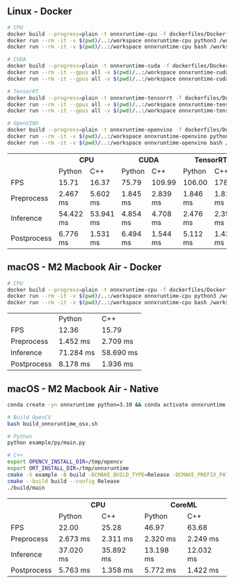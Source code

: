 ## Linux - Docker
```bash
# CPU
docker build --progress=plain -t onnxruntime-cpu -f dockerfiles/Dockerfile.cpu .
docker run --rm -it -v $(pwd)/..:/workspace onnxruntime-cpu python3 /workspace/ONNXRuntime/example/py/main.py
docker run --rm -it -v $(pwd)/..:/workspace onnxruntime-cpu bash /workspace/ONNXRuntime/example/run.sh

# CUDA
docker build --progress=plain -t onnxruntime-cuda -f dockerfiles/Dockerfile.cuda .
docker run --rm -it --gpus all -v $(pwd)/..:/workspace onnxruntime-cuda python3 /workspace/ONNXRuntime/example/py/main.py
docker run --rm -it --gpus all -v $(pwd)/..:/workspace onnxruntime-cuda bash /workspace/ONNXRuntime/example/run.sh

# TensorRT
docker build --progress=plain -t onnxruntime-tensorrt -f dockerfiles/Dockerfile.tensorrt .
docker run --rm -it --gpus all -v $(pwd)/..:/workspace onnxruntime-tensorrt python3 /workspace/ONNXRuntime/example/py/main.py
docker run --rm -it --gpus all -v $(pwd)/..:/workspace onnxruntime-tensorrt bash /workspace/ONNXRuntime/example/run.sh

# OpenVINO
docker build --progress=plain -t onnxruntime-openvino -f dockerfiles/Dockerfile.openvino .
docker run --rm -it -v $(pwd)/..:/workspace onnxruntime-openvino python3 /workspace/ONNXRuntime/example/py/main.py
docker run --rm -it -v $(pwd)/..:/workspace onnxruntime-openvino bash /workspace/ONNXRuntime/example/run.sh
```

<table>
  <tr>
    <th></th>
    <th colspan="2">CPU</th>
    <th colspan="2">CUDA</th>
    <th colspan="2">TensorRT</th>
    <th colspan="2">OpenVINO</th>
  </tr>
  <tr>
    <td ></td>
    <td>Python</td>
    <td>C++</td>
    <td>Python</td>
    <td>C++</td>
    <td>Python</td>
    <td>C++</td>
    <td>Python</td>
    <td>C++</td>
  </tr>
  <tr>
    <td>FPS</td>
    <td>15.71</td>
    <td>16.37</td>
    <td>75.79</td>
    <td>109.99</td>
    <td>106.00</td>
    <td>178.39</td>
    <td>17.80</td>
    <td>19.46</td>
  </tr>
  <tr>
    <td>Preprocess</td>
    <td>2.467 ms</td>
    <td>5.602 ms</td>
    <td>1.845 ms</td>
    <td>2.839 ms</td>
    <td>1.846 ms</td>
    <td>1.813 ms</td>
    <td>1.980 ms</td>
    <td>2.387 ms</td>
  </tr>
  <tr>
    <td>Inference</td>
    <td>54.422 ms</td>
    <td>53.941 ms</td>
    <td>4.854 ms</td>
    <td>4.708 ms</td>
    <td>2.476 ms</td>
    <td>2.354 ms</td>
    <td>47.239 ms</td>
    <td>47.385 ms</td>
  </tr>
  <tr>
    <td>Postprocess</td>
    <td>6.776 ms</td>
    <td>1.531 ms</td>
    <td>6.494 ms</td>
    <td>1.544 ms</td>
    <td>5.112 ms</td>
    <td>1.439 ms</td>
    <td>6.966 ms</td>
    <td>1.626 ms</td>
  </tr>
</table>


## macOS - M2 Macbook Air - Docker
```bash
# CPU
docker build --progress=plain -t onnxruntime-cpu -f dockerfiles/Dockerfile.cpu .
docker run --rm -it -v $(pwd)/..:/workspace onnxruntime-cpu python3 /workspace/ONNXRuntime/example/py/main.py
docker run --rm -it -v $(pwd)/..:/workspace onnxruntime-cpu bash /workspace/ONNXRuntime/example/run.sh
```
<table>
  <tr>
    <td ></td>
    <td>Python</td>
    <td>C++</td>
  </tr>
  <tr>
    <td>FPS</td>
    <td>12.36</td>
    <td>15.79</td>
  </tr>
  <tr>
    <td>Preprocess</td>
    <td>1.452 ms</td>
    <td>2.709 ms</td>
  </tr>
  <tr>
    <td>Inference</td>
    <td>71.284 ms</td>
    <td>58.690 ms</td>
  </tr>
  <tr>
    <td>Postprocess</td>
    <td>8.178 ms</td>
    <td>1.936 ms</td>
  </tr>
</table>


## macOS - M2 Macbook Air - Native
```bash
conda create -yn onnxruntime python=3.10 && conda activate onnxruntime

# Build OpenCV
bash build_onnxruntime_osx.sh

# Python
python example/py/main.py

# C++
export OPENCV_INSTALL_DIR=/tmp/opencv
export ORT_INSTALL_DIR=/tmp/onnxruntime
cmake -S example -B build -DCMAKE_BUILD_TYPE=Release -DCMAKE_PREFIX_PATH=$OPENCV_INSTALL_DIR -DORT_INSTALL_DIR=$ORT_INSTALL_DIR
cmake --build build --config Release
./build/main
```

<table>
  <tr>
    <th></th>
    <th colspan="2">CPU</th>
    <th colspan="2">CoreML</th>
  </tr>
  <tr>
    <td ></td>
    <td>Python</td>
    <td>C++</td>
    <td>Python</td>
    <td>C++</td>
  </tr>
  <tr>
    <td>FPS</td>
    <td>22.00</td>
    <td>25.28</td>
    <td>46.97</td>
    <td>63.68</td>
  </tr>
  <tr>
    <td>Preprocess</td>
    <td>2.673 ms</td>
    <td>2.311 ms</td>
    <td>2.320 ms</td>
    <td>2.249 ms</td>
  </tr>
  <tr>
    <td>Inference</td>
    <td>37.020 ms</td>
    <td>35.892 ms</td>
    <td>13.198 ms</td>
    <td>12.032 ms</td>
  </tr>
  <tr>
    <td>Postprocess</td>
    <td>5.763 ms</td>
    <td>1.358 ms</td>
    <td>5.772 ms</td>
    <td>1.422 ms</td>
  </tr>
</table>
